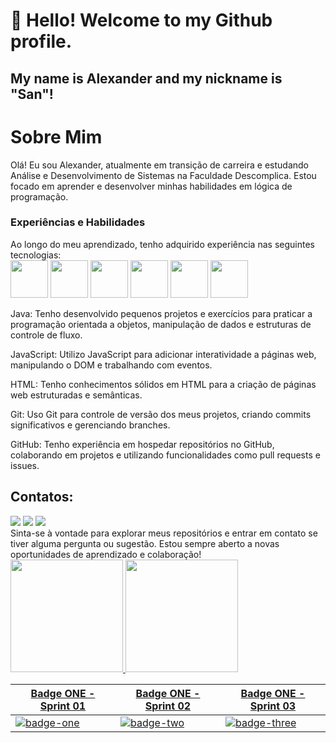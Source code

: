 # 👋 Hello! Welcome to my Github profile.
## My name is Alexander and my nickname is "San"!
<h1>Sobre Mim</h1>
Olá! Eu sou Alexander, atualmente em transição de carreira e estudando Análise e Desenvolvimento de Sistemas na Faculdade Descomplica. Estou focado em aprender e desenvolver minhas habilidades em lógica de programação.

<h3>Experiências e Habilidades</h3>
Ao longo do meu aprendizado, tenho adquirido experiência nas seguintes tecnologias:
<div>
  <img loading="lazy" src="https://cdn.jsdelivr.net/gh/devicons/devicon/icons/git/git-original.svg" width="60" height="60"/>
  <img src="https://cdn.jsdelivr.net/gh/devicons/devicon@latest/icons/javascript/javascript-original.svg" width="60" height="60" />
  <img src="https://cdn.jsdelivr.net/gh/devicons/devicon@latest/icons/java/java-original.svg" width="60" height="60" />
  <img src="https://cdn.jsdelivr.net/gh/devicons/devicon@latest/icons/github/github-original.svg" width="60" height="60"/>
  <img src="https://cdn.jsdelivr.net/gh/devicons/devicon@latest/icons/css3/css3-original-wordmark.svg" width="60" height="60"/>
  <img src="https://cdn.jsdelivr.net/gh/devicons/devicon@latest/icons/html5/html5-original-wordmark.svg" width="60" height="60" />
</div>

<p>Java: Tenho desenvolvido pequenos projetos e exercícios para praticar a programação orientada a objetos, manipulação de dados e estruturas de controle de fluxo.</p>
<p>JavaScript: Utilizo JavaScript para adicionar interatividade a páginas web, manipulando o DOM e trabalhando com eventos.</p>
<p>HTML: Tenho conhecimentos sólidos em HTML para a criação de páginas web estruturadas e semânticas.</p>
<p>Git: Uso Git para controle de versão dos meus projetos, criando commits significativos e gerenciando branches.</p>
<p>GitHub: Tenho experiência em hospedar repositórios no GitHub, colaborando em projetos e utilizando funcionalidades como pull requests e issues.</p>

## Contatos:

<div>
<a href="https://www.instagram.com/alexander.saan/" target="_blank"><img loading="lazy" src="https://img.shields.io/badge/-Instagram-%23E4405F?style=for-the-badge&logo=instagram&logoColor=white" target="_blank"></a>
<a href = "alexandertra25@gmail.com"><img loading="lazy" src="https://img.shields.io/badge/Gmail-D14836?style=for-the-badge&logo=gmail&logoColor=white" target="_blank"></a>
<a href="https://www.linkedin.com/in/alexander-de-oliveria-castro-2baa371b5/" target="_blank"><img loading="lazy" src="https://img.shields.io/badge/-LinkedIn-%230077B5?style=for-the-badge&logo=linkedin&logoColor=white" target="_blank"></a>   
</div>
Sinta-se à vontade para explorar meus repositórios e entrar em contato se tiver alguma pergunta ou sugestão. Estou sempre aberto a novas oportunidades de aprendizado e colaboração!

<div>
<a href="https://github.com/AlexanderDev0">
<img loading="lazy" height="180em" src="https://github-readme-stats.vercel.app/api/top-langs/?username=AlexanderDev0&layout=compact&langs_count=7&theme=dracula"/>
<img loading="lazy" height="180em" src="https://github-readme-stats.vercel.app/api?username=AlexanderDev0&show_icons=true&theme=dracula&include_all_commits=true&count_private=true"/>
</div>
<table>
<thead>
<tr>
<th>Badge ONE - Sprint 01</th>
<th>Badge ONE - Sprint 02</th>
<th>Badge ONE - Sprint 03</th>
</tr>
</thead>
<tbody>
<tr>
<td><a target="_blank" rel="noopener noreferrer nofollow" href="https://user-images.githubusercontent.com/42475699/197026827-b239cef4-2b52-4d3d-a88e-227029c27cb4.png"><img src="https://user-images.githubusercontent.com/42475699/197026827-b239cef4-2b52-4d3d-a88e-227029c27cb4.png" alt="badge-one" style="max-width: 100%;"></a></td>
<td><a target="_blank" rel="noopener noreferrer nofollow" href="https://user-images.githubusercontent.com/42475699/197026865-30a0eed9-eab1-4867-9d58-6df4184a3442.png"><img src="https://user-images.githubusercontent.com/42475699/197026865-30a0eed9-eab1-4867-9d58-6df4184a3442.png" alt="badge-two" style="max-width: 100%;"></a></td>
<td><a target="_blank" rel="noopener noreferrer nofollow" href="https://user-images.githubusercontent.com/42475699/197026922-f76fed8c-a9e6-4829-b08d-2fb9bea5b271.png"><img src="https://user-images.githubusercontent.com/42475699/197026922-f76fed8c-a9e6-4829-b08d-2fb9bea5b271.png" alt="badge-three" style="max-width: 100%;"></a></td>
</tr>
</tbody>
</table>

